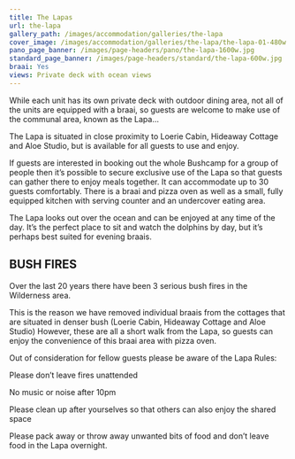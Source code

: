 ```yaml
---
title: The Lapas
url: the-lapa
gallery_path: /images/accommodation/galleries/the-lapa
cover_image: /images/accommodation/galleries/the-lapa/the-lapa-01-480w.jpg
pano_page_banner: /images/page-headers/pano/the-lapa-1600w.jpg
standard_page_banner: /images/page-headers/standard/the-lapa-600w.jpg
braai: Yes
views: Private deck with ocean views
---
```


While each unit has its own private deck with outdoor dining area, not all of the units are equipped with a braai, so guests are welcome to make use of the communal area, known as the Lapa…

The Lapa is situated in close proximity to Loerie Cabin, Hideaway Cottage and Aloe Studio, but is available for all guests to use and enjoy\.

If guests are interested in booking out the whole Bushcamp for a group of people then it’s possible to secure exclusive use of the Lapa so that guests can gather there to enjoy meals together\. It can accommodate up to 30 guests comfortably\. There is a braai and pizza oven as well as a small, fully equipped kitchen with serving counter and an undercover eating area\. 

The Lapa looks out over the ocean and can be enjoyed at any time of the day\. It’s the perfect place to sit and watch the dolphins by day, but it’s perhaps best suited for evening braais\.

## BUSH FIRES

Over the last 20 years there have been 3 serious bush fires in the Wilderness area\. 

This is the reason we have removed individual braais from the cottages that are situated in denser bush \(Loerie Cabin, Hideaway Cottage and Aloe Studio\) However, these are all a short walk from the Lapa, so guests can enjoy the convenience of this braai area with pizza oven\.

Out of consideration for fellow guests please be aware of the Lapa Rules:

Please don’t leave fires unattended

No music or noise after 10pm 

Please clean up after yourselves so that others can also enjoy the shared space

Please pack away or throw away unwanted bits of food and don’t leave food in the Lapa overnight\. 